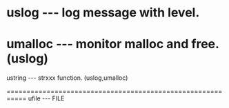 uslog --- log message with level.
===========================================================
umalloc --- monitor malloc and free. (uslog)
===========================================================
ustring --- strxxx function. (uslog,umalloc)







===========================================================
ufile --- FILE

